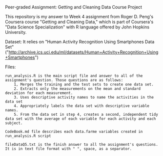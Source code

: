 Peer-graded Assignment: Getting and Cleaning Data Course Project

This repository is my answer to Week 4 assignment from Roger D. Peng's Coursera course "Getting and Cleaning Data,"
which is part of Coursera's "Data Science Specialization" with R language offered by John Hopkins University.

Dataset:
It relies on "Human Activity Recognition Using Smartphones Data Set" 
("http://archive.ics.uci.edu/ml/datasets/Human+Activity+Recognition+Using+Smartphones")

Files:
	
	run_analysis.R is the main script file and answer to all of the assignment's question. Those questions are as follows:
		1, Merges the training and the test sets to create one data set.
		2. Extracts only the measurements on the mean and standard deviation for each measurement.
		3. Uses descriptive activity names to name the activities in the data set
		4. Appropriately labels the data set with descriptive variable names.
		5. From the data set in step 4, creates a second, independent tidy data set with the average of each variable for each activity and each subject.
		
	CodeBook.md file describes each data.farme variables created in run_analysis.R script
	
	fileDataQ5.txt is the finish answer to all the assignment's questions. It is in text file format with " ", space, as a separator. 